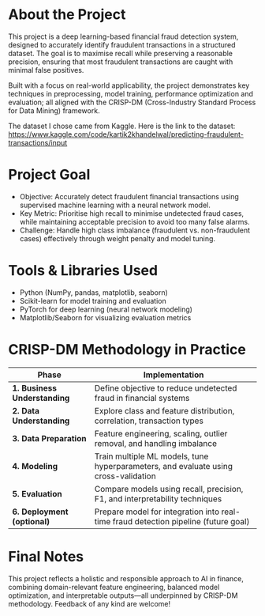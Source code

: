 # About the Project

This project is a deep learning-based financial fraud detection system, designed to accurately identify fraudulent transactions in a structured dataset. The goal is to maximise recall while preserving a reasonable precision, ensuring that most fraudulent transactions are caught with minimal false positives.

Built with a focus on real-world applicability, the project demonstrates key techniques in preprocessing, model training, performance optimization and evaluation; all aligned with the CRISP-DM (Cross-Industry Standard Process for Data Mining) framework.

The dataset I chose came from Kaggle. Here is the link to the dataset: https://www.kaggle.com/code/kartik2khandelwal/predicting-fraudulent-transactions/input

# Project Goal

- Objective: Accurately detect fraudulent financial transactions using supervised machine learning with a neural network model.
- Key Metric: Prioritise high recall to minimise undetected fraud cases, while maintaining acceptable precision to avoid too many false alarms.
- Challenge: Handle high class imbalance (fraudulent vs. non-fraudulent cases) effectively through weight penalty and model tuning.

# Tools & Libraries Used

- Python (NumPy, pandas, matplotlib, seaborn)
- Scikit-learn for model training and evaluation
- PyTorch for deep learning (neural network modeling)
- Matplotlib/Seaborn for visualizing evaluation metrics

# CRISP-DM Methodology in Practice

| Phase                         | Implementation                                                                      |
| ----------------------------- | ----------------------------------------------------------------------------------- |
| **1. Business Understanding** | Define objective to reduce undetected fraud in financial systems                    |
| **2. Data Understanding**     | Explore class and feature distribution, correlation, transaction types              |
| **3. Data Preparation**       | Feature engineering, scaling, outlier removal, and handling imbalance               |
| **4. Modeling**               | Train multiple ML models, tune hyperparameters, and evaluate using cross-validation |
| **5. Evaluation**             | Compare models using recall, precision, F1, and interpretability techniques         |
| **6. Deployment (optional)**  | Prepare model for integration into real-time fraud detection pipeline (future goal) |

# Final Notes

This project reflects a holistic and responsible approach to AI in finance, combining domain-relevant feature engineering, balanced model optimization, and interpretable outputs—all underpinned by CRISP-DM methodology. Feedback of any kind are welcome!

